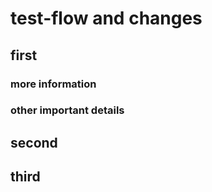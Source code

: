 # test-flow and changes

## first

### more information

### other important details

## second

## third
